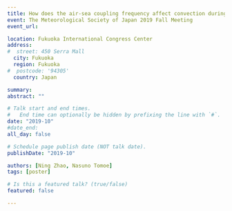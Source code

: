 ```yaml
---
title: How does the air-sea coupling frequency affect convection during the MJO passage?
event: The Meteorological Society of Japan 2019 Fall Meeting
event_url: 

location: Fukuoka International Congress Center
address: 
#  street: 450 Serra Mall
  city: Fukuoka
  region: Fukuoka
#  postcode: '94305'
  country: Japan

summary:
abstract: ""

# Talk start and end times.
#   End time can optionally be hidden by prefixing the line with `#`.
date: "2019-10"
#date_end: 
all_day: false

# Schedule page publish date (NOT talk date).
publishDate: "2019-10"

authors: [Ning Zhao, Nasuno Tomoe]
tags: [poster]

# Is this a featured talk? (true/false)
featured: false

---
```

